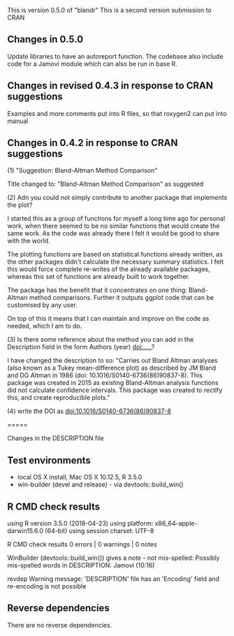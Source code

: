 This is version 0.5.0 of "blandr"
This is a second version submission to CRAN

## Changes in 0.5.0
Update libraries to have an autoreport function. The codebase also include code for a Jamovi module which can also be run in base R.

## Changes in revised 0.4.3 in response to CRAN suggestions
Examples and more comments put into R files, so that roxygen2 can put into manual

## Changes in 0.4.2 in response to CRAN suggestions
(1) "Suggestion: Bland-Altman Method Comparison"

Title changed to: "Bland-Altman Method Comparison" as suggested

(2) Adn you could not simply contribute to another package that implements
the plot?

I started this as a group of functions for myself a long time ago for personal work, when there seemed to be no similar functions that would create the same work. As the code was already there I felt it would be good to share with the world.

The plotting functions are based on statistical functions already written, as the other packages didn't calculate the necessary summary statistics. I felt this would force complete re-writes of the already available packages, whereas this set of functions are already built to work together.

The package has the benefit that it concentrates on one thing: Bland-Altman method comparisons. Further it outputs ggplot code that can be customised by any user.

On top of this it means that I can maintain and improve on the code as needed, which I am to do.

(3) Is there some reference about the method you can add in the Description
field in the form Authors (year) <doi:.....>?

I have changed the description to so: "Carries out Bland Altman analyses (also known as a Tukey mean-difference plot) as described by JM Bland and DG Altman in 1986 (doi: 10.1016/S0140-6736(86)90837-8). This package was created in 2015 as existing Bland-Altman analysis functions did not calculate confidence intervals. This package was created to rectify this,  and create reproducible plots."

(4) write the DOI as <doi:10.1016/S0140-6736(86)90837-8>

=====

Changes in the DESCRIPTION file

## Test environments
* local OS X install, Mac OS X 10.12.5, R 3.5.0
* win-builder (devel and release) - via devtools::build_win()

## R CMD check results
using R version 3.5.0 (2018-04-23)
using platform: x86_64-apple-darwin15.6.0 (64-bit)
using session charset: UTF-8

R CMD check results
0 errors | 0 warnings | 0 notes

WinBuilder (devtools::build_win()) gives a note - not mis-spelled:
Possibly mis-spelled words in DESCRIPTION:
  Jamovi (10:16)

revdep
Warning message:
'DESCRIPTION' file has an 'Encoding' field and re-encoding is not possible 

## Reverse dependencies

There are no reverse dependencies.
